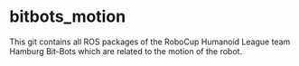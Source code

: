 # bitbots_motion

This git contains all ROS packages of the RoboCup Humanoid League team Hamburg Bit-Bots which are related to the motion of the robot.
